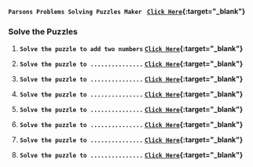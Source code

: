 
<b>`Parsons Problems Solving Puzzles Maker ` [`Click Here`](https://parsons.problemsolving.io/){:target="_blank"}</b>

### Solve the Puzzles

1. <b>`Solve the puzzle to add two numbers` [`Click Here`](https://parsons.problemsolving.io/puzzle/a74f2a4ff3a34e4eae340eb31bd25605){:target="_blank"} </b>
   
2. <b>`Solve the puzzle to ...............` [`Click Here`](){:target="_blank"}</b>
   
3. <b>`Solve the puzzle to ...............` [`Click Here`](){:target="_blank"}</b>
   
4. <b>`Solve the puzzle to ...............` [`Click Here`](){:target="_blank"}</b>

5. <b>`Solve the puzzle to ...............` [`Click Here`](){:target="_blank"}</b>
   
6. <b>`Solve the puzzle to ...............` [`Click Here`](){:target="_blank"}</b>

7. <b>`Solve the puzzle to ...............` [`Click Here`](){:target="_blank"}</b>

8. <b>`Solve the puzzle to ...............` [`Click Here`](){:target="_blank"}</b>
